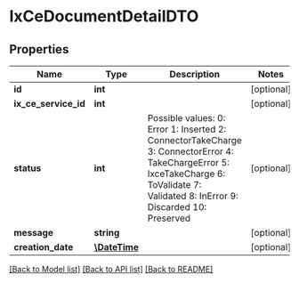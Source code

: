 # IxCeDocumentDetailDTO

## Properties
Name | Type | Description | Notes
------------ | ------------- | ------------- | -------------
**id** | **int** |  | [optional] 
**ix_ce_service_id** | **int** |  | [optional] 
**status** | **int** | Possible values:  0: Error  1: Inserted  2: ConnectorTakeCharge  3: ConnectorError  4: TakeChargeError  5: IxceTakeCharge  6: ToValidate  7: Validated  8: InError  9: Discarded  10: Preserved | [optional] 
**message** | **string** |  | [optional] 
**creation_date** | [**\DateTime**](\DateTime.md) |  | [optional] 

[[Back to Model list]](../README.md#documentation-for-models) [[Back to API list]](../README.md#documentation-for-api-endpoints) [[Back to README]](../README.md)


